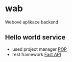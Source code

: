 # wab
Webové aplikace backend
## Hello world service
- used project manager [POP]()
- rest framework [Fast API]()
